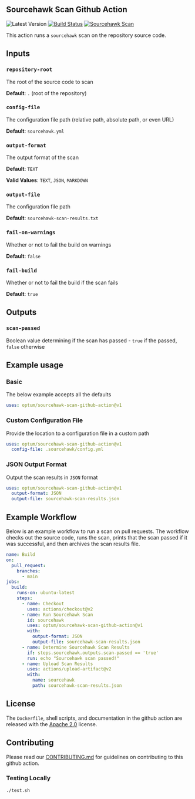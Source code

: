 Sourcehawk Scan Github Action
-----------------------------

![Latest Version](https://img.shields.io/github/v/tag/optum/sourcehawk-scan-github-action?label=version&sort=semver) 
[![Build Status](https://github.com/optum/sourcehawk-scan-github-action/workflows/CI/badge.svg)](https://github.com/optum/sourcehawk-scan-github-action/actions) 
[![Sourcehawk Scan](https://github.com/optum/sourcehawk-scan-github-action/workflows/Sourcehawk%20Scan/badge.svg)](https://github.com/optum/sourcehawk-scan-github-action/actions)


This action runs a `sourcehawk` scan on the repository source code.

## Inputs

### `repository-root`

The root of the source code to scan

**Default**: `.` (root of the repository)

### `config-file`

The configuration file path (relative path, absolute path, or even URL)

**Default**: `sourcehawk.yml`

### `output-format`

The output format of the scan

**Default**: `TEXT`

**Valid Values**: `TEXT`, `JSON`, `MARKDOWN`

### `output-file`

The configuration file path

**Default**: `sourcehawk-scan-results.txt`

### `fail-on-warnings`

Whether or not to fail the build on warnings

**Default**: `false`

### `fail-build`

Whether or not to fail the build if the scan fails

**Default**: `true`

## Outputs

### `scan-passed`

Boolean value determining if the scan has passed - `true` if the passed, `false` otherwise

## Example usage

### Basic
The below example accepts all the defaults

```yaml
uses: optum/sourcehawk-scan-github-action@v1
```

### Custom Configuration File
Provide the location to a configuration file in a custom path

```yaml
uses: optum/sourcehawk-scan-github-action@v1
  config-file: .sourcehawk/config.yml
```

### JSON Output Format
Output the scan results in `JSON` format

```yaml
uses: optum/sourcehawk-scan-github-action@v1
  output-format: JSON
  output-file: sourcehawk-scan-results.json
```

## Example Workflow
Below is an example workflow to run a scan on pull requests.  The workflow checks out the source code, runs the scan, 
prints that the scan passed if it was successful, and then archives the scan results file.

```yaml
name: Build
on:
  pull_request:
    branches:
      - main
jobs:
  build:
    runs-on: ubuntu-latest
    steps:
      - name: Checkout
        uses: actions/checkout@v2
      - name: Run Sourcehawk Scan
        id: sourcehawk
        uses: optum/sourcehawk-scan-github-action@v1
        with:
          output-format: JSON
          output-file: sourcehawk-scan-results.json
      - name: Determine Sourcehawk Scan Results
        if: steps.sourcehawk.outputs.scan-passed == 'true'
        run: echo "Sourcehawk scan passed!"
      - name: Upload Scan Results
        uses: actions/upload-artifact@v2
        with:
          name: sourcehawk
          path: sourcehawk-scan-results.json
```

## License

The `Dockerfile`, shell scripts, and documentation in the github action are released with the 
[Apache 2.0](https://github.com/Optum/sourcehawk-scan-github-action/blob/main/LICENSE) license.

## Contributing

Please read our [CONTRIBUTING.md](https://github.com/Optum/sourcehawk-scan-github-action/blob/main/CONTRIBUTING.md) for guidelines on contributing to this github action.

### Testing Locally

```sh
./test.sh
```